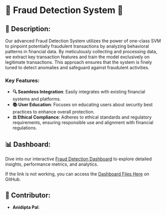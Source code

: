 # 🚨 Fraud Detection System 🚨

## 📜 Description:

Our advanced Fraud Detection System utilizes the power of one-class SVM to pinpoint potentially fraudulent transactions by analyzing behavioral patterns in financial data. By meticulously collecting and processing data, we extract key transaction features and train the model exclusively on legitimate transactions. This approach ensures that the system is finely tuned to detect anomalies and safeguard against fraudulent activities.

### Key Features:
- **🔍 Seamless Integration**: Easily integrates with existing financial systems and platforms.
- **📚 User Education**: Focuses on educating users about security best practices to enhance overall protection.
- **⚖️ Ethical Compliance**: Adheres to ethical standards and regulatory requirements, ensuring responsible use and alignment with financial regulations.

## 📊 Dashboard:

Dive into our interactive [Fraud Detection Dashboard](https://app.powerbi.com/reportEmbed?reportId=6422fab4-586d-42a6-8bfb-8a044f304b42&autoAuth=true&ctid=23a21599-83e3-45ed-9e32-d7441e300908) to explore detailed insights, performance metrics, and analytics.

If the link is not working, you can access the [Dashboard Files Here](https://github.com/Anidipta/Fraud-Detection-/tree/main/Dashboard) on GitHub.

## 🤝 Contributor:

- **Anidipta Pal**: 
